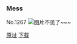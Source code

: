 ### Mess
No.1267
![图片不见了~~~](https://imgs.xkcd.com/comics/mess.png)

[原址](https://xkcd.com//1267) [下载](https://imgs.xkcd.com/comics/mess.png)

